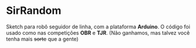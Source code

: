 # SirRandom

Sketch para robô seguidor de linha, com a plataforma **Arduino**. O código foi usado como nas competições **OBR** e **TJR**.
(Não ganhamos, mas talvez você tenha mais ~~sorte~~ que a gente)
